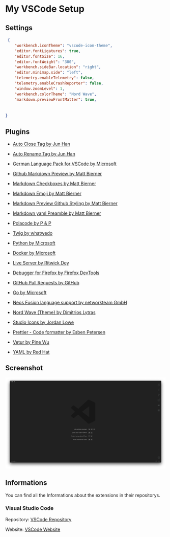 # My VSCode Setup

## Settings

```json
 {
    "workbench.iconTheme": "vscode-icon-theme",
    "editor.fontLigatures": true,
    "editor.fontSize": 16,
    "editor.fontWeight": "300",
    "workbench.sideBar.location": "right",
    "editor.minimap.side": "left",
    "telemetry.enableTelemetry": false,
    "telemetry.enableCrashReporter": false,
    "window.zoomLevel": 1,
    "workbench.colorTheme": "Nord Wave",
    "markdown.previewFrontMatter": true,


}
```

## Plugins

+ [Auto Close Tag by Jun Han](https://marketplace.visualstudio.com/items?itemName=formulahendry.auto-close-tag)

+ [Auto Rename Tag by Jun Han](https://marketplace.visualstudio.com/items?itemName=formulahendry.auto-rename-tag)

+ [German Language Pack for VSCode by Microsoft](https://marketplace.visualstudio.com/items?itemName=MS-CEINTL.vscode-language-pack-de)

+ [Github Markdown Preview by Matt Bierner](https://marketplace.visualstudio.com/items?itemName=bierner.github-markdown-preview)

+ [Markdown Checkboxes by Matt Bierner](https://marketplace.visualstudio.com/items?itemName=bierner.markdown-checkbox)

+ [Markdown Emoji by Matt Bierner](https://marketplace.visualstudio.com/items?itemName=bierner.markdown-emoji)

+ [Markdown Preview Github Styling by Matt Bierner](https://marketplace.visualstudio.com/items?itemName=bierner.markdown-preview-github-styles)

+ [Markdown yaml Preamble by Matt Bierner](https://marketplace.visualstudio.com/items?itemName=bierner.markdown-yaml-preamble)

+ [Polacode by P & P](https://marketplace.visualstudio.com/items?itemName=pnp.polacode)

+ [Twig by whatwedo](https://marketplace.visualstudio.com/items?itemName=whatwedo.twig)

+ [Python by Microsoft](https://marketplace.visualstudio.com/items?itemName=ms-python.python)

+ [Docker by Microsoft](https://marketplace.visualstudio.com/items?itemName=ms-azuretools.vscode-docker)

+ [Live Server by Ritwick Dey](https://marketplace.visualstudio.com/items?itemName=ritwickdey.LiveServer)

+ [Debugger for Firefox by Firefox DevTools](https://marketplace.visualstudio.com/items?itemName=firefox-devtools.vscode-firefox-debug)

+ [GitHub Pull Requests by GitHub](https://marketplace.visualstudio.com/items?itemName=GitHub.vscode-pull-request-github)

+ [Go by Microsoft](https://marketplace.visualstudio.com/items?itemName=ms-vscode.Go)

+ [Neos Fusion language support by networkteam GmbH](https://marketplace.visualstudio.com/items?itemName=networkteam.neos-fusion)

+ [Nord Wave (Theme) by Dimitrios Lytras](https://marketplace.visualstudio.com/items?itemName=dnlytras.nord-wave)

+ [Studio Icons by Jordan Lowe](https://marketplace.visualstudio.com/items?itemName=jtlowe.vscode-icon-theme)

+ [Prettier - Code formatter by Esben Petersen](https://marketplace.visualstudio.com/items?itemName=esbenp.prettier-vscode)

+ [Vetur by Pine Wu](https://marketplace.visualstudio.com/items?itemName=octref.vetur)

+ [YAML by Red Hat](https://marketplace.visualstudio.com/items?itemName=redhat.vscode-yaml)

## Screenshot

![Screenshot](https://github.com/crydotsnake/my-vscode-setup/raw/master/img/new-screenshot.png?raw=true)

## Informations
You can find all the Informations about the extensions in their repositorys.

### Visual Studio Code
Repository: [VSCode Repository](https://github.com/microsoft/vscode)

Website: [VSCode Website](https://code.visualstudio.com)
